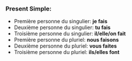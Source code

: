 ### Present Simple:
- Première personne du singulier: **je fais**
- Deuxième personne du singulier: **tu fais**
- Troisième personne du singulier: **il/elle/on fait**
- Première personne du pluriel: **nous faisons**
- Deuxième personne du pluriel: **vous faites**
- Troisième personne du pluriel: **ils/elles font**
